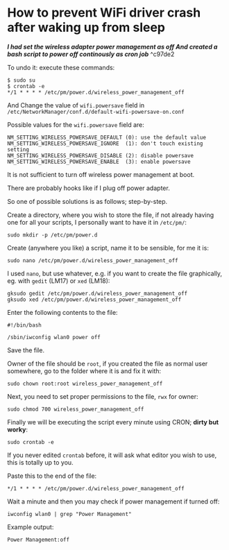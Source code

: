 # How to prevent WiFi driver crash after waking up from sleep
***I had set the wireless adapter power management as off
And created a bash script to power off continously as cron job*** ^c97de2

To undo it: execute these commands:
```
$ sudo su
$ crontab -e
*/1 * * * * /etc/pm/power.d/wireless_power_management_off
```
And 
Change the value of `wifi.powersave` field in `/etc/NetworkManager/conf.d/default-wifi-powersave-on.conf`

Possible values for the `wifi.powersave` field are:
```
NM_SETTING_WIRELESS_POWERSAVE_DEFAULT (0): use the default value
NM_SETTING_WIRELESS_POWERSAVE_IGNORE  (1): don't touch existing setting
NM_SETTING_WIRELESS_POWERSAVE_DISABLE (2): disable powersave
NM_SETTING_WIRELESS_POWERSAVE_ENABLE  (3): enable powersave
```


It is not sufficient to turn off wireless power management at boot.

There are probably hooks like if I plug off power adapter.

So one of possible solutions is as follows; step-by-step.

Create a directory, where you wish to store the file, if not already having one for all your scripts, I personally want to have it in `/etc/pm/`:

```
sudo mkdir -p /etc/pm/power.d
```

Create (anywhere you like) a script, name it to be sensible, for me it is:

```
sudo nano /etc/pm/power.d/wireless_power_management_off
```

I used `nano`, but use whatever, e.g. if you want to create the file graphically, eg. with `gedit` (LM17) or `xed` (LM18):

```
gksudo gedit /etc/pm/power.d/wireless_power_management_off
gksudo xed /etc/pm/power.d/wireless_power_management_off
```

Enter the following contents to the file:

```
#!/bin/bash

/sbin/iwconfig wlan0 power off
```

Save the file.

Owner of the file should be `root`, if you created the file as normal user somewhere, go to the folder where it is and fix it with:

```
sudo chown root:root wireless_power_management_off
```

Next, you need to set proper permissions to the file, `rwx` for owner:

```
sudo chmod 700 wireless_power_management_off
```

Finally we will be executing the script every minute using CRON; **dirty but worky**:

```
sudo crontab -e
```

If you never edited `crontab` before, it will ask what editor you wish to use, this is totally up to you.

Paste this to the end of the file:

```
*/1 * * * * /etc/pm/power.d/wireless_power_management_off
```

Wait a minute and then you may check if power management if turned off:

```
iwconfig wlan0 | grep "Power Management"
```

Example output:

```
Power Management:off
